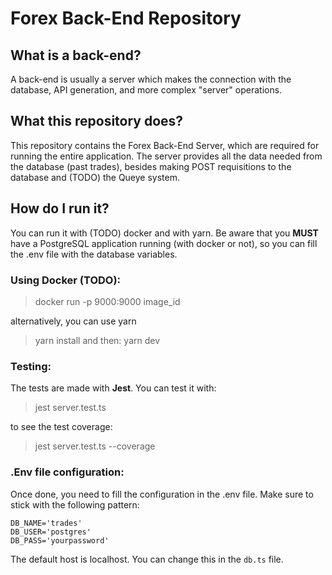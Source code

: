 # Forex Back-End Repository

## What is a back-end?
A back-end is usually a server which makes the connection with the database, API generation, and more complex "server" operations.

## What this repository does?
 This repository contains the Forex Back-End Server, which are required for running the entire application.
 The server provides all the data needed from the database (past trades), besides making POST requisitions to the database and (TODO) the Queye system.
 
 ## How do I run it?
 You can run it with (TODO) docker and with yarn.
 Be aware that you **MUST** have a PostgreSQL application running (with docker or not), so you can fill the .env file with the database variables.
 
 ### Using Docker (TODO):
> docker run -p 9000:9000 image_id
 
 alternatively, you can use yarn
> yarn install
 and then:
> yarn dev



 ### Testing:
 The tests are made with **Jest**. You can test it with:
 > jest server.test.ts

 to see the test coverage:
 > jest server.test.ts --coverage
 
 
### .Env file configuration:
Once done, you need to fill the configuration in the .env file.
Make sure to stick with the following pattern:
```
DB_NAME='trades'
DB_USER='postgres'
DB_PASS='yourpassword'
 ```
 The default host is localhost. You can change this in the `db.ts` file.
